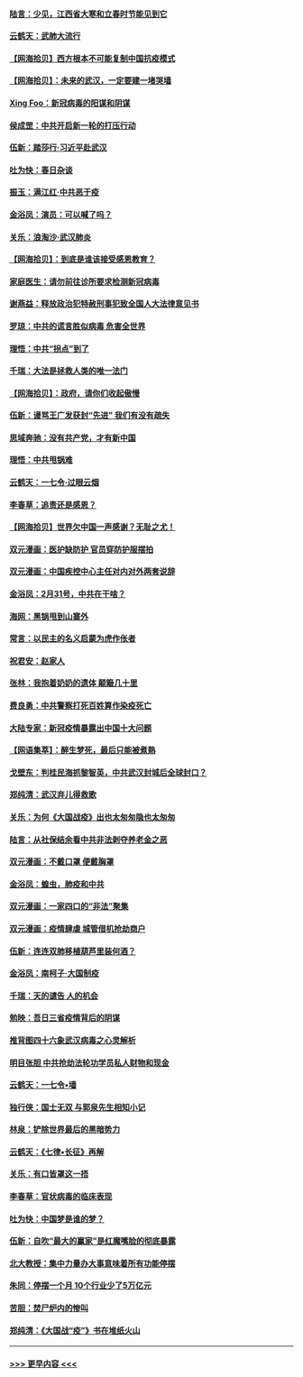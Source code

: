 #### [陆言：少见，江西省大寒和立春时节能见到它](../pages/nsc993/n11939983.md?t=03150131) 
#### [云鹤天：武肺大流行](../pages/nsc993/n11939902.md?t=03150131) 
#### [【网海拾贝】西方根本不可能复制中国抗疫模式](../pages/nsc993/n11939725.md?t=03150131) 
#### [【网海拾贝】：未来的武汉，一定要建一堵哭墙](../pages/nsc993/n11938684.md?t=03150131) 
#### [Xing Foo：新冠病毒的阳谋和阴谋](../pages/nsc993/n11936086.md?t=03150131) 
#### [侯成罡：中共开启新一轮的打压行动](../pages/nsc993/n11935730.md?t=03150131) 
#### [伍新：踏莎行‧习近平赴武汉](../pages/nsc993/n11935157.md?t=03150131) 
#### [吐为快：春日杂谈](../pages/nsc993/n11934776.md?t=03150131) 
#### [振玉：满江红‧中共恶于疫](../pages/nsc993/n11934647.md?t=03150131) 
#### [金浴凤：演员：可以喊了吗？](../pages/nsc993/n11934602.md?t=03150131) 
#### [关乐：浪淘沙·武汉肺炎](../pages/nsc993/n11931792.md?t=03150131) 
#### [【网海拾贝】：到底是谁该接受感恩教育？](../pages/nsc993/n11931552.md?t=03150131) 
#### [家庭医生：请勿前往诊所要求检测新冠病毒](../pages/nsc993/n11929190.md?t=03150131) 
#### [谢燕益：释放政治犯特赦刑事犯致全国人大法律意见书](../pages/nsc993/n11928978.md?t=03150131) 
#### [罗琼：中共的谎言胜似病毒 危害全世界](../pages/nsc993/n11922636.md?t=03150131) 
#### [理悟：中共“拐点”到了](../pages/nsc993/n11928496.md?t=03150131) 
#### [千瑞：大法是拯救人类的唯一法门](../pages/nsc993/n11927637.md?t=03150131) 
#### [【网海拾贝】：政府，请你们收起傲慢](../pages/nsc993/n11926932.md?t=03150131) 
#### [伍新：谩骂王广发获封“先进” 我们有没有疏失](../pages/nsc993/n11926101.md?t=03150131) 
#### [思域奔驰：没有共产党，才有新中国](../pages/nsc993/n11926058.md?t=03150131) 
#### [理悟：中共甩锅难](../pages/nsc993/n11925355.md?t=03150131) 
#### [云鹤天：一七令·过眼云烟](../pages/nsc993/n11925284.md?t=03150131) 
#### [李春草：追责还是感恩？](../pages/nsc993/n11925274.md?t=03150131) 
#### [【网海拾贝】世界欠中国一声感谢？无耻之尤！](../pages/nsc993/n11925239.md?t=03150131) 
#### [双元漫画：医护缺防护 官员穿防护服摆拍](../pages/nsc993/n11923899.md?t=03150131) 
#### [双元漫画：中国疾控中心主任对内对外两套说辞](../pages/nsc993/n11921994.md?t=03150131) 
#### [金浴凤：2月31号，中共在干啥？](../pages/nsc993/n11922706.md?t=03150131) 
#### [海网：黑锅甩到山寨外](../pages/nsc993/n11922688.md?t=03150131) 
#### [常言：以民主的名义启蒙为虎作伥者](../pages/nsc993/n11922217.md?t=03150131) 
#### [祝君安：赵家人](../pages/nsc993/n11922209.md?t=03150131) 
#### [张林：我抱着奶奶的遗体 颠簸几十里](../pages/nsc993/n11920945.md?t=03150131) 
#### [费良勇：中共警察打死百姓算作染疫死亡](../pages/nsc993/n11919264.md?t=03150131) 
#### [大陆专家：新冠疫情暴露出中国十大问题](../pages/nsc993/n11919187.md?t=03150131) 
#### [【网语集萃】：醉生梦死，最后只能被煮熟](../pages/nsc993/n11918994.md?t=03150131) 
#### [戈壁东：判桂民海抓黎智英，中共武汉封城后全球封口？](../pages/nsc993/n11917982.md?t=03150131) 
#### [郑纯清：武汉弃儿得救歌](../pages/nsc993/n11917881.md?t=03150131) 
#### [关乐：为何《大国战疫》出也太匆匆隐也太匆匆](../pages/nsc993/n11917792.md?t=03150131) 
#### [陆言：从社保结余看中共非法剥夺养老金之恶](../pages/nsc993/n11917084.md?t=03150131) 
#### [双元漫画：不戴口罩 便戴胸罩](../pages/nsc993/n11916447.md?t=03150131) 
#### [金浴凤：蝗虫，肺疫和中共](../pages/nsc993/n11916904.md?t=03150131) 
#### [双元漫画：一家四口的“非法”聚集](../pages/nsc993/n11916378.md?t=03150131) 
#### [双元漫画：疫情肆虐 城管借机抢劫商户](../pages/nsc993/n11916310.md?t=03150131) 
#### [伍新：连连双肺移植葫芦里装何酒？](../pages/nsc993/n11913667.md?t=03150131) 
#### [金浴凤：南柯子·大国制疫](../pages/nsc993/n11913657.md?t=03150131) 
#### [千瑞：天的谴告  人的机会](../pages/nsc993/n11913309.md?t=03150131) 
#### [勉映：吾日三省疫情背后的阴谋](../pages/nsc993/n11913079.md?t=03150131) 
#### [推背图四十六象武汉病毒之心灵解析](../pages/nsc993/n11911761.md?t=03150131) 
#### [明目张胆 中共抢劫法轮功学员私人财物和现金](../pages/nsc993/n11910262.md?t=03150131) 
#### [云鹤天：一七令▪墙](../pages/nsc993/n11910627.md?t=03150131) 
#### [独行侠：国士无双 与郭泉先生相知小记](../pages/nsc993/n11910613.md?t=03150131) 
#### [林泉：铲除世界最后的黑暗势力](../pages/nsc993/n11909320.md?t=03150131) 
#### [云鹤天：《七律▪长征》再解](../pages/nsc993/n11909327.md?t=03150131) 
#### [关乐：有口皆罩这一捂](../pages/nsc993/n11908393.md?t=03150131) 
#### [李春草：官状病毒的临床表现](../pages/nsc993/n11908339.md?t=03150131) 
#### [吐为快：中国梦是谁的梦？](../pages/nsc993/n11906564.md?t=03150131) 
#### [伍新：自吹“最大的赢家”是红魔嘴脸的彻底暴露](../pages/nsc993/n11906407.md?t=03150131) 
#### [北大教授：集中力量办大事意味着所有功能停摆](../pages/nsc993/n11904800.md?t=03150131) 
#### [朱同：停摆一个月 10个行业少了5万亿元](../pages/nsc993/n11904498.md?t=03150131) 
#### [苦胆：焚尸炉内的惨叫](../pages/nsc993/n11904479.md?t=03150131) 
#### [郑纯清：《大国战“疫”》书在堆纸火山](../pages/nsc993/n11904450.md?t=03150131) 

----
#### [ >>> 更早内容 <<< ](../indexes/nsc993-earlier.md)
